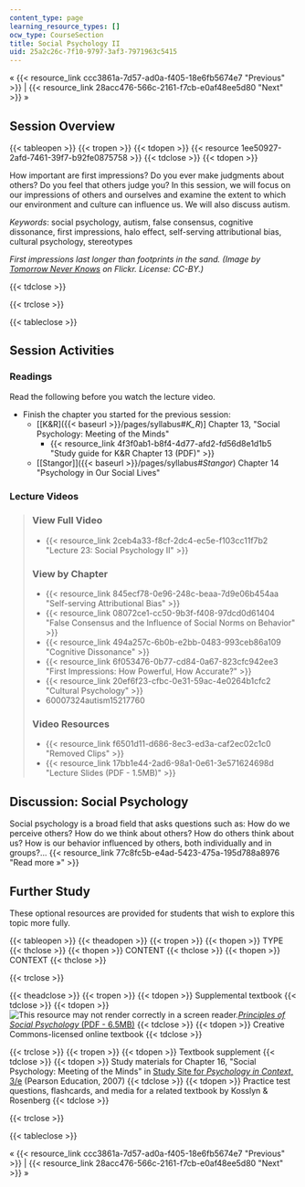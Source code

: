 ```yaml
---
content_type: page
learning_resource_types: []
ocw_type: CourseSection
title: Social Psychology II
uid: 25a2c26c-7f10-9797-3af3-7971963c5415
---
```


« {{< resource_link ccc3861a-7d57-ad0a-f405-18e6fb5674e7 "Previous" >}} | {{< resource_link 28acc476-566c-2161-f7cb-e0af48ee5d80 "Next" >}} »

Session Overview
----------------

{{< tableopen >}}
{{< tropen >}}
{{< tdopen >}}
{{< resource 1ee50927-2afd-7461-39f7-b92fe0875758 >}}
{{< tdclose >}}
{{< tdopen >}}


How important are first impressions? Do you ever make judgments about others? Do you feel that others judge you? In this session, we will focus on our impressions of others and ourselves and examine the extent to which our environment and culture can influence us. We will also discuss autism.

_Keywords_: social psychology, autism, false consensus, cognitive dissonance, first impressions, halo effect, self-serving attributional bias, cultural psychology, stereotypes

_First impressions last longer than footprints in the sand. (Image by [Tomorrow Never Knows](http://www.flickr.com/photos/47803993@N08/) on Flickr. License: CC-BY.)_


{{< tdclose >}}

{{< trclose >}}

{{< tableclose >}}

Session Activities
------------------

### Readings

Read the following before you watch the lecture video.

*   Finish the chapter you started for the previous session:
    *   \[[K&R]({{< baseurl >}}/pages/syllabus#_K_R_)\] Chapter 13, "Social Psychology: Meeting of the Minds"
        *   {{< resource_link 4f3f0ab1-b8f4-4d77-afd2-fd56d8e1d1b5 "Study guide for K&R Chapter 13 (PDF)" >}}
    *   [\[Stangor\]]({{< baseurl >}}/pages/syllabus#_Stangor_) Chapter 14 "Psychology in Our Social Lives"

### Lecture Videos

> ### View Full Video
> 
> *   {{< resource_link 2ceb4a33-f8cf-2dc4-ec5e-f103cc11f7b2 "Lecture 23: Social Psychology II" >}}
> 
> ### View by Chapter
> 
> *   {{< resource_link 845ecf78-0e96-248c-beaa-7d9e06b454aa "Self-serving Attributional Bias" >}}
> *   {{< resource_link 08072ce1-cc50-9b3f-f408-97dcd0d61404 "False Consensus and the Influence of Social Norms on Behavior" >}}
> *   {{< resource_link 494a257c-6b0b-e2bb-0483-993ceb86a109 "Cognitive Dissonance" >}}
> *   {{< resource_link 6f053476-0b77-cd84-0a67-823cfc942ee3 "First Impressions: How Powerful, How Accurate?" >}}
> *   {{< resource_link 20ef6f23-cfbc-0e31-59ac-4e0264b1cfc2 "Cultural Psychology" >}}
> *   60007324autism15217760
> 
> ### Video Resources
> 
> *   {{< resource_link f6501d11-d686-8ec3-ed3a-caf2ec02c1c0 "Removed Clips" >}}
> *   {{< resource_link 17bb1e44-2ad6-98a1-0e61-3e571624698d "Lecture Slides (PDF - 1.5MB)" >}}

Discussion: Social Psychology
-----------------------------

Social psychology is a broad field that asks questions such as: How do we perceive others? How do we think about others? How do others think about us? How is our behavior influenced by others, both individually and in groups?... {{< resource_link 77c8fc5b-e4ad-5423-475a-195d788a8976 "Read more »" >}}

Further Study
-------------

These optional resources are provided for students that wish to explore this topic more fully.

{{< tableopen >}}
{{< theadopen >}}
{{< tropen >}}
{{< thopen >}}
TYPE
{{< thclose >}}
{{< thopen >}}
CONTENT
{{< thclose >}}
{{< thopen >}}
CONTEXT
{{< thclose >}}

{{< trclose >}}

{{< theadclose >}}
{{< tropen >}}
{{< tdopen >}}
Supplemental textbook
{{< tdclose >}}
{{< tdopen >}}
![This resource may not render correctly in a screen reader.](/images/inacessible.gif)[_Principles of Social Psychology_ (PDF - 6.5MB)](http://www.saylor.org/site/textbooks/Principles%20of%20Social%20Psychology.pdf)
{{< tdclose >}}
{{< tdopen >}}
Creative Commons-licensed online textbook
{{< tdclose >}}

{{< trclose >}}
{{< tropen >}}
{{< tdopen >}}
Textbook supplement
{{< tdclose >}}
{{< tdopen >}}
Study materials for Chapter 16, "Social Psychology: Meeting of the Minds" in [Study Site for _Psychology in Context_, 3/e](http://www.pearsonhighered.com/educator/product/Fundamentals-of-Psychology-in-Context/9780205507573.page) (Pearson Education, 2007)
{{< tdclose >}}
{{< tdopen >}}
Practice test questions, flashcards, and media for a related textbook by Kosslyn & Rosenberg
{{< tdclose >}}

{{< trclose >}}

{{< tableclose >}}

« {{< resource_link ccc3861a-7d57-ad0a-f405-18e6fb5674e7 "Previous" >}} | {{< resource_link 28acc476-566c-2161-f7cb-e0af48ee5d80 "Next" >}} »